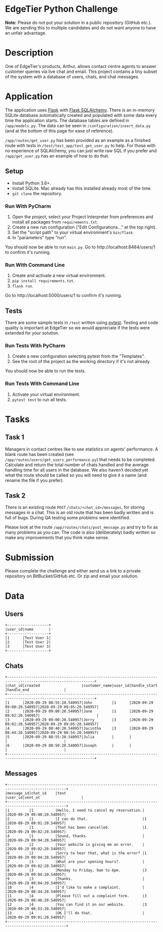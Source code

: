 # EdgeTier Python Challenge

**Note:** Please do not put your solution in a public repository (GitHub etc.). We are sending this to multiple candidates and do not want anyone to have an unfair advantage.

# Description

One of EdgeTier's products, Arthur, allows contact centre agents to answer customer queries via live chat and email. This project contains a tiny subset of the system with a database of users, chats, and chat messages. 

# Application 

The application uses [Flask](https://flask.palletsprojects.com/en/1.1.x/) with [Flask SQLAlchemy](https://flask-sqlalchemy.palletsprojects.com/en/2.x/). There is an in-memory SQLite database automatically created and populated with some data every time the application starts. The database tables are defined in `/app/models.py`. The data can be seen in `/configuration/insert_data.py` (and at the bottom of this page for ease of reference).

`/app/routes/get_user.py` has been provided as an example as a finished route with tests in `/test/test_app/test_get_user.py` to help. For those with no experience of SQLAlchemy, you can just write raw SQL if you prefer and `/app/get_user.py` has an example of how to do that. 

## Setup

* Install Python 3.6+.
* Install SQLite. Mac already has this installed already most of the time.
* `git clone` the repository.

### Run With PyCharm

1. Open the project, select your Project Interpreter from preferences and install all packages from `requirements.txt`.
1. Create a new run configuration ("Edit Configurations..." at the top right).
2. Set the "script path" to your virtual environment's `bin/flask`.
3. In "parameters" type "run".

You should now be able to run `main.py`. Go to http://localhost:8484/users/1 to confirm it's running.

### Run With Command Line

1. Create and activate a new virtual environment.
2. `pip install requirements.txt`.
3. `flask run`.

Go to http://localhost:5000/users/1 to confirm it's running.

## Tests

There are some sample tests in `/test` written using [pytest](https://docs.pytest.org/en/stable/). Testing and code quality is important at EdgeTier so we would appreciate if the tests were extended for your solution.

### Run Tests With PyCharm

1. Create a new configuration selecting pytest from the "Templates".
2. See the root of the project as the working directory if it's not already.

You should now be able to run the tests.

### Run Tests With Command Line

1. Activate your virtual environment. 
2. `pytest test` to run all tests.

# Tasks

## Task 1

Managers in contact centres like to see statistics on agents' performance. A blank route has been created (see `/app/routes/users/get_users_performance.py`) that needs to be completed. Calculate and return the total number of chats handled and the average handling time for all users in the database. We also haven't decided yet what the route should be called so you will need to give it a name (and rename the file if you prefer).

## Task 2

There is an existing route `POST` `/chats/<chat_id>/messages`, for storing messages in a chat. This is an old route that has been badly written and is full of bugs. During QA testing some problems were identified. 

Please look at the route `/app/routes/chats/post_message.py` and try to fix as many problems as you can. The code is also (deliberately) badly written so make any improvements that you think make sense.

# Submission

Please complete the challenge and either send us a link to a private repository on BitBucket/GitHub etc. Or zip and email your solution.

# Data

## Users

```
+-------------------+
|user_id|name       |
+-------------------+
|1      |Test User 1|
|2      |Test User 2|
|3      |Test User 3|
+-------------------+
```

## Chats

```
+--------------------------------------------------------------------------------------------------------------+
|chat_id|created                   |customer_name|user_id|handle_start              |handle_end                |
+--------------------------------------------------------------------------------------------------------------+
|1      |2020-09-29 08:55:20.540957|John         |1      |2020-09-29 09:00:20.540957|2020-09-29 09:05:20.540957|
|2      |2020-09-29 09:00:20.540957|Jane         |1      |2020-09-29 09:02:20.540957|                          |
|3      |2020-09-29 09:00:20.540957|Jerry        |3      |2020-09-29 09:02:20.540957|2020-09-29 09:05:20.540957|
|4      |2020-09-29 08:40:20.540957|Jacintha     |3      |2020-09-29 08:44:20.540957|2020-09-29 08:54:20.540957|
|5      |2020-09-29 08:55:20.540957|Julia        |       |                          |                          |
|6      |2020-09-29 08:50:20.540957|Joseph       |       |                          |                          |
+--------------------------------------------------------------------------------------------------------------+
```

## Messages

```
+-------------------------------------------------------------------------------------------------+
|message_id|chat_id    |text                                   |user_id|sent_at                   |
+-------------------------------------------------------------------------------------------------+
|1         |1          |Hello, I need to cancel my reservation.|       |2020-09-29 09:00:20.540957|
|2         |1          |I can do that.                         |1      |2020-09-29 09:01:20.540957|
|3         |1          |That has been cancelled.               |1      |2020-09-29 09:02:20.540957|
|4         |1          |Sound, thanks.                         |       |2020-09-29 09:04:20.540957|
|5         |2          |Your website is giving me an error.    |       |2020-09-29 09:02:20.540957|
|6         |2          |Sorry to hear that, what is the error? |1      |2020-09-29 09:04:20.540957|
|7         |3          |What are your opening hours?.          |       |2020-09-29 09:02:20.540957|
|8         |3          |Monday to Friday, 9am to 6pm.          |3      |2020-09-29 09:04:20.540957|
|9         |3          |Thanks.                                |       |2020-09-29 09:04:20.540957|
|10        |4          |I'd like to make a complaint.          |       |2020-09-29 08:44:20.540957|
|11        |4          |Please fill out a complaint form.      |3      |2020-09-29 08:46:20.540957|
|12        |4          |You can find it on our website.        |3      |2020-09-29 08:53:20.540957|
|13        |4          |OK I'll do that.                       |       |2020-09-29 09:01:20.540957|
+-------------------------------------------------------------------------------------------------+
```